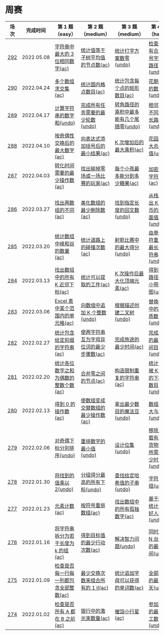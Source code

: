 # 周赛

**场次**|**完成时间**|**第 1 题（easy）**|**第 2 题（medium）**|**第 3 题（medium）**|**第 4 题（hard）**
--------|------------|-----------|-----------|-----------|-----------
[292](./第%20292%20场周赛)|2022.05.08|[字符串中最大的 3 位相同数字(ac)](./第%20292%20场周赛/6056.%20字符串中最大的%203%20位相同数字)|[统计值等于子树平均值的节点数(ac)](./第%20292%20场周赛/6057.%20统计值等于子树平均值的节点数)|[统计打字方案数零(undo)](./第%20292%20场周赛/6058.%20统计打字方案数零)|[检查是否有合法括号字符串路径(undo)](./第%20292%20场周赛/6059.%20检查是否有合法括号字符串路径)
[290](./第%20290%20场周赛)|2022.04.24|[多个数组求交集(ac)](./第%20290%20场周赛/6041.%20多个数组求交集)|[统计圆内格点数目(ac)](./第%20290%20场周赛/6042.%20统计圆内格点数目)|[统计包含每个点的矩形数目(ac)](./第%20290%20场周赛/6043.%20统计包含每个点的矩形数目)|[花期内花的数目(undo)](./第%20290%20场周赛/6044.%20花期内花的数目)
[289](./第%20289%20场周赛)|2022.04.17|[计算字符串的数字和(undo)](./第%20289%20场周赛/6070.%20计算字符串的数字和)|[完成所有任务需要的最少轮数(undo)](./第%20289%20场周赛/6071.%20完成所有任务需要的最少轮数)|[转角路径的乘积中最多能有几个尾随零(undo)](./第%20289%20场周赛/6072.%20转角路径的乘积中最多能有几个尾随零)|[相邻字符不同的最长路径(undo)](./第%20289%20场周赛/6073.%20相邻字符不同的最长路径)
[288](./第%20288%20场周赛)|2022.04.10|[按奇偶性交换后的最大数字(ac)](./第%20288%20场周赛/6037.%20按奇偶性交换后的最大数字)|[向表达式添加括号后的最小结果(ac)](./第%20288%20场周赛/6038.%20向表达式添加括号后的最小结果)|[K 次增加后的最大乘积(ac)](./第%20288%20场周赛/6039.%20K%20次增加后的最大乘积)|[花园的最大总美丽值(undo)](./第%20288%20场周赛/6040.%20花园的最大总美丽值)
[287](./第%20287%20场周赛)|2022.04.03|[转化时间需要的最少操作数(ac)](./第%20287%20场周赛/6055.%20转化时间需要的最少操作数)|[找出输掉零场或一场比赛的玩家(ac)](./第%20287%20场周赛/6056.%20找出输掉零场或一场比赛的玩家)|[每个小孩最多能分到多少糖果(ac)](./第%20287%20场周赛/6057.%20每个小孩最多能分到多少糖果)|[加密解密字符串(ac)](./第%20287%20场周赛/6058.%20加密解密字符串)
[286](./第%20286%20场周赛)|2022.03.27|[找出两数组的不同(ac)](./第%20286%20场周赛/6031.%20找出两数组的不同)|[美化数组的最少删除数(ac)](./第%20286%20场周赛/6032.%20美化数组的最少删除数)|[找到指定长度的回文数(undo)](./第%20286%20场周赛/6033.%20找到指定长度的回文数)|[从栈中取出 K 个硬币的最大面值和(undo)](./第%20286%20场周赛/6034.%20从栈中取出%20K%20个硬币的最大面值和)
[285](./第%20285%20场周赛)|2022.03.20|[统计数组中峰和谷的数量(ac)](./第%20285%20场周赛/6027.%20统计数组中峰和谷的数量)|[统计道路上的碰撞次数(ac)](./第%20285%20场周赛/6028.%20统计道路上的碰撞次数)|[射箭比赛中的最大得分(undo)](./第%20285%20场周赛/6029.%20射箭比赛中的最大得分)|[由单个字符重复的最长子字符串(undo)](./第%20285%20场周赛/6030.%20由单个字符重复的最长子字符串图)
[284](./第%20284%20场周赛)|2022.03.13|[找出数组中的所有 K 近邻下标(ac)](./第%20284%20场周赛/6031.%20找出数组中的所有%20K%20近邻下标)|[统计可以提取的工件(ac)](./第%20284%20场周赛/6032.%20统计可以提取的工件)|[K 次操作后最大化顶端元素(ac)](./第%20284%20场周赛/6033.%20K%20次操作后最大化顶端元素)|[得到要求路径的最小带权子图(undo)](./第%20284%20场周赛/6034.%20得到要求路径的最小带权子图)
[283](./第%20283%20场周赛)|2022.03.06|[Excel 表中某个范围内的单元格(ac)](./第%20283%20场周赛/6016.%20Excel%20表中某个范围内的单元格)|[向数组中追加 K 个整数(undo)](./第%20283%20场周赛/6017.%20向数组中追加%20K%20个整数)|[根据描述创建二叉树(undo)](./第%20283%20场周赛/6018.%20根据描述创建二叉树)|[替换数组中的非互质数(undo)](./第%20283%20场周赛/6019.%20替换数组中的非互质数)
[282](./第%20282%20场周赛)|2022.02.27|[统计包含给定前缀的字符串(ac)](./第%20282%20场周赛/6008.%20统计包含给定前缀的字符串)|[使两字符串互为字母异位词的最少步骤数(ac)](./第%20282%20场周赛/6009.%20使两字符串互为字母异位词的最少步骤数)|[完成旅途的最少时间(ac)](./第%20282%20场周赛/6010.%20完成旅途的最少时间)|[完成比赛的最少时间目(undo)](./第%20282%20场周赛/6011.%20完成比赛的最少时间)
[281](./第%20281%20场周赛)|2022.02.20|[统计各位数字之和为偶数的整数个数(ac)](./第%20281%20场周赛/6012.%20统计各位数字之和为偶数的整数个数)|[合并零之间的节点(ac)](./第%20281%20场周赛/6013.%20合并零之间的节点)|[构造限制重复的字符串(ac)](./第%20281%20场周赛/6014.%20构造限制重复的字符串)|[统计可以被 K 整除的下标对数目(undo)](./第%20281%20场周赛/6015.%20统计可以被%20K%20整除的下标对数目)
[280](./第%20280%20场周赛)|2022.02.13|[得到 0 的操作数(ac)](./第%20280%20场周赛/6004.%20得到%200%20的操作数)|[使数组变成交替数组的最少操作数(ac)](./第%20280%20场周赛/6005.%20使数组变成交替数组的最少操作数)|[拿出最少数目的魔法豆(undo)](./第%20280%20场周赛/6006.%20拿出最少数目的魔法豆)|[数组的最大与和(undo)](./第%20280%20场周赛/6007.%20数组的最大与和)
[279](./第%20279%20场周赛)|2022.02.06|[对奇偶下标分别排序(undo)](./第%20279%20场周赛/6000.%20对奇偶下标分别排序)|[重排数字的最小值(undo)](./第%20279%20场周赛/6001.%20重排数字的最小值)|[设计位集(undo)](./第%20279%20场周赛/6002.%20设计位集)|[移除所有载有违禁货物车厢所需的最少时间(undo)](./第%20279%20场周赛/6003.%20移除所有载有违禁货物车厢所需的最少时间)
[278](./第%20278%20场周赛)|2022.01.30|[将找到的值乘以 2(undo)](./第%20278%20场周赛/5993.%20将找到的值乘以%202)|[分组得分最高的所有下标(undo)](./第%20278%20场周赛/5994.%20分组得分最高的所有下标)|[查找给定哈希值的子串(undo)](./第%20278%20场周赛/5995.%20查找给定哈希值的子串)|[字符串分组(undo)](./第%20278%20场周赛/5996.%20字符串分组)
[277](./第%20277%20场周赛)|2022.01.23|[元素计数(ac)](./第%20277%20场周赛/5989.%20元素计数)|[按符号重排数组(ac)](./第%20277%20场周赛/5990.%20按符号重排数组)|[找出数组中的所有孤独数字(ac)](./第%20277%20场周赛/5991.%20找出数组中的所有孤独数字)|[基于陈述统计最多好人数(undo)](./第%20277%20场周赛/5992.%20基于陈述统计最多好人数)
[276](./第%20276%20场周赛)|2022.01.16|[将字符串拆分为若干长度为 k 的组(ac)](./第%20276%20场周赛/5980.%20将字符串拆分为若干长度为%20k%20的组)|[得到目标值的最少行动次数(ac)](./第%20276%20场周赛/5981.%20得到目标值的最少行动次数)|[解决智力问题(undo)](./第%20276%20场周赛/5982.%20解决智力问题)|[同时运行 N 台电脑的最长时间(undo)](./第%20276%20场周赛/5983.%20同时运行%20N%20台电脑的最长时间)
[275](./第%20275%20场周赛)|2022.01.09|[检查是否每一行每一列都包含全部整数(ac)](./第%20275%20场周赛/5976.%20检查是否每一行每一列都包含全部整数)|[最少交换次数来组合所有的 1 II(ac)](./第%20275%20场周赛/5977.%20最少交换次数来组合所有的%201%20II)|[统计追加字母可以获得的单词数(ac)](./第%20275%20场周赛/5978.%20统计追加字母可以获得的单词数)|[全部开花的最早一天(undo)](./第%20275%20场周赛/5979.%20全部开花的最早一天)
[274](./第%20274%20场周赛)|2022.01.02|[检查是否所有 A 都在 B 之前(ac)](./第%20274%20场周赛/5967.%20检查是否所有%20A%20都在%20B%20之前)|[银行中的激光束数量(ac)](./第%20274%20场周赛/5968.%20银行中的激光束数量)|[摧毁小行星(ac)](./第%20274%20场周赛/5969.%20摧毁小行星)|[参加会议的最多员工数(undo)](./第%20274%20场周赛/5970.%20参加会议的最多员工数)
